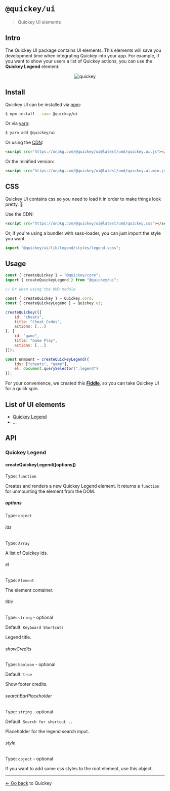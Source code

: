 # `@quickey/ui`

> Quickey UI elements

## Intro

The Quickey UI package contains UI elements. This elements will save you development time when integrating Quickey into your app. For example, if you want to show your users a list of Quickey actions, you can use the **Quickey Legend** element:

<p align="center">
    <img alt="quickey" src="https://raw.githubusercontent.com/quickey/quickey/master/assets/ui.png"/>
</p>

## Install

Quickey UI can be installed via [npm](https://www.npmjs.com):
```sh
$ npm install --save @quickey/ui
```

Or via [yarn](https://yarnpkg.com):
```sh
$ yarn add @quickey/ui
```

Or using the [CDN](https://unpkg.com):

```html
<script src="https://unpkg.com/@quickey/ui@latest/umd/quickey.ui.js"></script>
```
Or the minified version:
```html
<script src="https://unpkg.com/@quickey/ui@latest/umd/quickey.ui.min.js"></script>
```

## CSS

Quickey UI contains css so you need to load it in order to make things look pretty. 💅

Use the CDN:

```html
<script src="https://unpkg.com/@quickey/ui@latest/umd/quickey.css"></script>
```

Or, if you're using a bundler with sass-loader, you can just import the style you want.

```javascript
import "@quickey/ui/lib/legend/styles/legend.scss";
```

## Usage

```javascript
const { createQuickey } = "@quickey/core";
import { createQuickeyLegend } from "@quickey/ui";

// Or when using the UMD module

const { createQuickey } = Quickey.core;
const { createQuickeyLegend } = Quickey.ui;

createQuickey([{
    id: "cheats",
    title: "Cheat Codes",
    actions: [...]
}, {
    id: "game",
    title: "Game Play",
    actions: [...]
}]);

const unmount = createQuickeyLegend({
    ids: ["cheats", "game"],
    el: document.querySelector(".legend")
});
```

For your convenience, we created this [**Fiddle**](http://jsfiddle.net/udidu/8ekzmns2/19/), so you can take Quickey UI for a quick spin.

## List of UI elements

* [Quickey Legend](#Quickey-Legend)
* ...


## API

### Quickey Legend

#### createQuickeyLegend([options])

Type: `function`

Creates and renders a new Quickey Legend element. It returns a `function` for unmounting the element from the DOM.

##### options

Type: `object`

###### ids

Type: `Array`

A list of Quickey ids.

###### el

Type: `Element`

The element container.

###### title

Type: `string` - optional

Default: `Keyboard Shortcuts`

Legend title.

###### showCredits

Type: `boolean` - optional

Default: `true`

Show footer credits.

###### searchBarPlaceholder

Type: `string` - optional

Default: `Search for shortcut...`

Placeholder for the legend search input.

###### style

Type: `object` - optional

If you want to add some css styles to the root element, use this object.

---
[&larr; Go back](/README.md) to Quickey